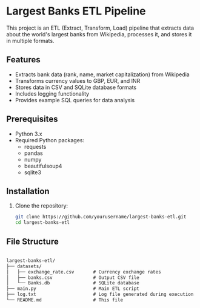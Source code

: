 # Largest Banks ETL Pipeline

This project is an ETL (Extract, Transform, Load) pipeline that extracts data about the world's largest banks from Wikipedia, processes it, and stores it in multiple formats.

## Features

- Extracts bank data (rank, name, market capitalization) from Wikipedia
- Transforms currency values to GBP, EUR, and INR
- Stores data in CSV and SQLite database formats
- Includes logging functionality
- Provides example SQL queries for data analysis

## Prerequisites

- Python 3.x
- Required Python packages:
  - requests
  - pandas
  - numpy
  - beautifulsoup4
  - sqlite3

## Installation

1. Clone the repository:
   ```bash
   git clone https://github.com/yourusername/largest-banks-etl.git
   cd largest-banks-etl

## File Structure
```markdown

largest-banks-etl/
├── datasets/
│   ├── exchange_rate.csv       # Currency exchange rates
│   ├── banks.csv               # Output CSV file
│   └── Banks.db                # SQLite database
├── main.py                     # Main ETL script
├── log.txt                     # Log file generated during execution
└── README.md                   # This file

